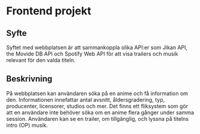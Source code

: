 # Frontend projekt

## Syfte
Syftet med webbplatsen är att sammankoppla olika API:er som Jikan API, the Movide DB API och Spotify Web API för att visa trailers och musik relevant för den valda titeln.

## Beskrivning
På webbplatsen kan användaren söka på en anime och få information om den. Informationen innefattar antal avsnitt, åldersgradering, typ, producenter, licensorer, studios och mer.
Det finns ett fliksystem som gör att en användare inte behöver söka om en anime flera gånger under samma session. Användaren kan se en trailer, om tillgänglig, och lyssna på titelns intro (OP) musik.

